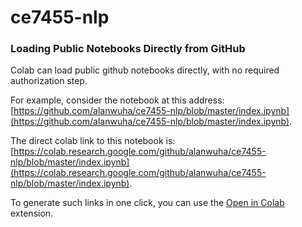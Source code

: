 # ce7455-nlp

### Loading Public Notebooks Directly from GitHub
Colab can load public github notebooks directly, with no required authorization step.

For example, consider the notebook at this address: [https://github.com/alanwuha/ce7455-nlp/blob/master/index.ipynb](https://github.com/alanwuha/ce7455-nlp/blob/master/index.ipynb).

The direct colab link to this notebook is: [https://colab.research.google.com/github/alanwuha/ce7455-nlp/blob/master/index.ipynb](https://colab.research.google.com/github/alanwuha/ce7455-nlp/blob/master/index.ipynb).

To generate such links in one click, you can use the [Open in Colab](https://chrome.google.com/webstore/detail/open-in-colab/iogfkhleblhcpcekbiedikdehleodpjo) extension.
